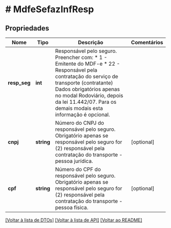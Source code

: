 # # MdfeSefazInfResp

## Propriedades

Nome | Tipo | Descrição | Comentários
------------ | ------------- | ------------- | -------------
**resp_seg** | **int** | Responsável pelo seguro.  Preencher com:  * 1 - Emitente do MDF-e  * 22 - Responsável pela contratação do serviço de transporte (contratante)  Dados obrigatórios apenas no modal Rodoviário, depois da lei 11.442/07. Para os demais modais esta informação é opcional. |
**cnpj** | **string** | Número do CNPJ do responsável pelo seguro.  Obrigatório apenas se responsável pelo seguro for (2) responsável pela contratação do transporte - pessoa jurídica. | [optional]
**cpf** | **string** | Número do CPF do responsável pelo seguro.  Obrigatório apenas se responsável pelo seguro for (2) responsável pela contratação do transporte - pessoa física. | [optional]

[[Voltar à lista de DTOs]](../../README.md#models) [[Voltar à lista de API]](../../README.md#endpoints) [[Voltar ao README]](../../README.md)
